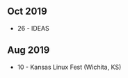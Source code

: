 <!-- njnmdoc: menu="MENU" title="Talks"  -->

## Oct 2019

  * 26 - IDEAS

## Aug 2019

  * 10 - Kansas Linux Fest (Wichita, KS)

